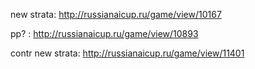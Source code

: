 new strata: http://russianaicup.ru/game/view/10167

pp?       : http://russianaicup.ru/game/view/10893

contr new strata: http://russianaicup.ru/game/view/11401